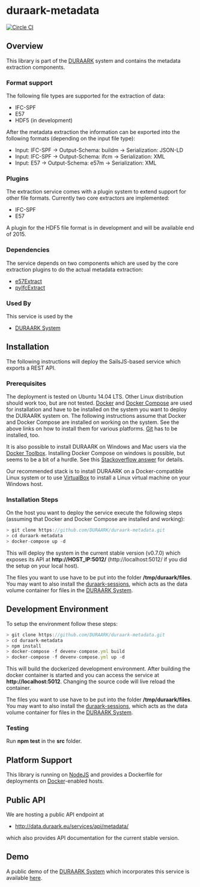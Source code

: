 # duraark-metadata

[![Circle CI](https://circleci.com/gh/DURAARK/duraark-metadata.svg?style=svg)](https://circleci.com/gh/DURAARK/duraark-metadata)

## Overview

This library is part of the [DURAARK](http://github.com/duraark/duraark-system) system and contains the metadata extraction components.

### Format support

The following file types are supported for the extraction of data:

* IFC-SPF
* E57
* HDF5 (in development)

After the metadata extraction the information can be exported into the following formats (depending on the input file type):

* Input: IFC-SPF -> Output-Schema: buildm -> Serialization: JSON-LD
* Input: IFC-SPF -> Output-Schema: ifcm   -> Serialization: XML
* Input: E57     -> Output-Schema: e57m   -> Serialization: XML

### Plugins

The extraction service comes with a plugin system to extend support for other file formats. Currently two core extractors are implemented:

* IFC-SPF
* E57

A plugin for the HDF5 file format is in development and will be available end of 2015.

### Dependencies

The service depends on two components which are used by the core extraction plugins to do the actual metadata extraction:

* [e57Extract](http://github.com/duraark/e57extract)
* [pyIfcExtract](http://github.com/duraark/pyIfcExtract)

### Used By

This service is used by the

* [DURAARK System](https://github.com/duraark/duraark-system)

## Installation

The following instructions will deploy the SailsJS-based service which exports a REST API.

### Prerequisites

The deployment is tested on Ubuntu 14.04 LTS. Other Linux distribution should work too, but are not tested. [Docker](https://docs.docker.com/userguide/) and [Docker Compose](https://docs.docker.com/compose/) are used for installation and have to be installed on the system you want to deploy the DURAARK system on. The following instructions assume that Docker and Docker Compose are installed on working on the system. See the above links on how to install them for various platforms. [Git](https://git-scm.com/downloads) has to be installed, too.

It is also possible to install DURAARK on Windows and Mac users via the [Docker Toolbox](https://docs.docker.com/installation/windows/). Installing Docker Compose on windows is possible, but seems to be a bit of a hurdle. See this [Stackoverflow answer](http://stackoverflow.com/questions/29289785/how-to-install-docker-compose-on-windows) for details.

Our recommended stack is to install DURAARK on a Docker-compatible Linux system or to use [VirtualBox](https://www.virtualbox.org/) to install a Linux virtual machine on your Windows host.

### Installation Steps

On the host you want to deploy the service execute the following steps (assuming that Docker and Docker Compose are installed and working):

```js
> git clone https://github.com/DURAARK/duraark-metadata.git
> cd duraark-metadata
> docker-compose up -d
```

This will deploy the system in the current stable version (v0.7.0) which exposes its API at **http://HOST_IP:5012/** (http://localhost:5012/ if you did the setup on your local host).

The files you want to use have to be put into the folder **/tmp/duraark/files**. You may want to also install the [duraark-sessions](https://github.com/DURAARK/duraark-sessions), which acts as the data volume container for files in the [DURAARK System](https://github.com/DURAARK/duraark-system).

## Development Environment

To setup the environment follow these steps:

```js
> git clone https://github.com/DURAARK/duraark-metadata.git
> cd duraark-metadata
> npm install
> docker-compose -f devenv-compose.yml build
> docker-compose -f devenv-compose.yml up -d
```

This will build the dockerized development environment. After building the docker container is started and you can access the service at **http://localhost:5012**. Changing the source code will live reload the container.

The files you want to use have to be put into the folder **/tmp/duraark/files**. You may want to also install the [duraark-sessions](https://github.com/DURAARK/duraark-sessions), which acts as the data volume container for files in the [DURAARK System](https://github.com/DURAARK/duraark-system).

### Testing

Run **npm test** in the **src** folder.

## Platform Support

This library is running on [NodeJS](https://nodejs.org/) and provides a Dockerfile for deployments on [Docker](https://www.docker.com/)-enabled hosts.

## Public API

We are hosting a public API endpoint at

* http://data.duraark.eu/services/api/metadata/

which also provides API documentation for the current stable version.

## Demo

A public demo of the [DURAARK System](http://github.com/duraark/duraark-system) which incorporates this service is available [here](http://workbench.duraark.eu).
